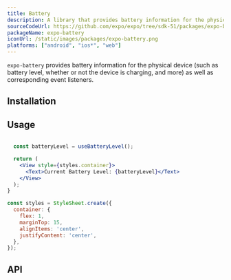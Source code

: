 ```yaml
---
title: Battery
description: A library that provides battery information for the physical device, as well as corresponding event listeners.
sourceCodeUrl: https://github.com/expo/expo/tree/sdk-51/packages/expo-battery
packageName: expo-battery
iconUrl: /static/images/packages/expo-battery.png
platforms: ["android", "ios*", "web"]
---
```


`expo-battery` provides battery information for the physical device (such as battery level, whether or not the device is charging, and more) as well as corresponding event listeners.

## Installation

## Usage

```jsx

  const batteryLevel = useBatteryLevel();

  return (
    <View style={styles.container}>
      <Text>Current Battery Level: {batteryLevel}</Text>
    </View>
  );
}

const styles = StyleSheet.create({
  container: {
    flex: 1,
    marginTop: 15,
    alignItems: 'center',
    justifyContent: 'center',
  },
});
```

## API

```js

```